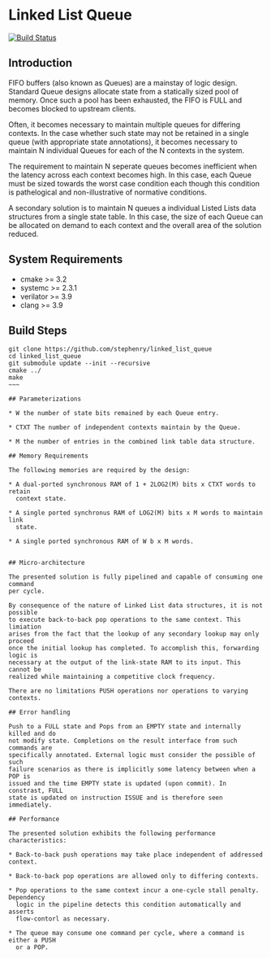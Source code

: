 # Linked List Queue

[![Build Status](https://travis-ci.org/stephenry/linked_list_queue.svg?branch=master)](https://travis-ci.org/stephenry/linked_list_queue)

## Introduction

FIFO buffers (also known as Queues) are a mainstay of logic design. Standard
Queue designs allocate state from a statically sized pool of memory. Once such a
pool has been exhausted, the FIFO is FULL and becomes blocked to upstream
clients.

Often, it becomes necessary to maintain multiple queues for differing
contexts. In the case whether such state may not be retained in a single queue
(with appropriate state annotations), it becomes necessary to maintain N
individual Queues for each of the N contexts in the system.

The requirement to maintain N seperate queues becomes inefficient when the
latency across each context becomes high. In this case, each Queue must be sized
towards the worst case condition each though this condition is pathelogical and
non-illustrative of normative conditions.

A secondary solution is to maintain N queues a individual Listed Lists data
structures from a single state table. In this case, the size of each Queue can
be allocated on demand to each context and the overall area of the solution
reduced.

## System Requirements
* cmake >= 3.2
* systemc >= 2.3.1
* verilator >= 3.9
* clang >= 3.9

## Build Steps
~~~~
git clone https://github.com/stephenry/linked_list_queue
cd linked_list_queue
git submodule update --init --recursive
cmake ../
make
~~~

## Parameterizations

* W the number of state bits remained by each Queue entry.

* CTXT The number of independent contexts maintain by the Queue.

* M the number of entries in the combined link table data structure.

## Memory Requirements

The following memories are required by the design:

* A dual-ported synchronous RAM of 1 + 2LOG2(M) bits x CTXT words to retain
  context state.

* A single ported synchronus RAM of LOG2(M) bits x M words to maintain link
  state.

* A single ported synchronous RAM of W b x M words.


## Micro-architecture

The presented solution is fully pipelined and capable of consuming one command
per cycle.

By consequence of the nature of Linked List data structures, it is not possible
to execute back-to-back pop operations to the same context. This limiation
arises from the fact that the lookup of any secondary lookup may only proceed
once the initial lookup has completed. To accomplish this, forwarding logic is
necessary at the output of the link-state RAM to its input. This cannot be
realized while maintaining a competitive clock frequency.

There are no limitations PUSH operations nor operations to varying contexts.

## Error handling

Push to a FULL state and Pops from an EMPTY state and internally killed and do
not modify state. Completions on the result interface from such commands are
specifically annotated. External logic must consider the possible of such
failure scenarios as there is implicitly some latency between when a POP is
issued and the time EMPTY state is updated (upon commit). In constrast, FULL
state is updated on instruction ISSUE and is therefore seen immediately.

## Performance

The presented solution exhibits the following performance characteristics:

* Back-to-back push operations may take place independent of addressed context.

* Back-to-back pop operations are allowed only to differing contexts.

* Pop operations to the same context incur a one-cycle stall penalty. Dependency
  logic in the pipeline detects this condition automatically and asserts
  flow-contorl as necessary.

* The queue may consume one command per cycle, where a command is either a PUSH
  or a POP.
